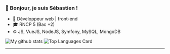 ### 👋 Bonjour, je suis Sébastien !

- 📖 Développeur web | front-end
- 🎓 RNCP 5 (Bac +2)
- ⚙️ JS, VueJS, NodeJS, Symfony, MySQL, MongoDB  


![My github stats](https://github-readme-stats.vercel.app/api?username=Bastien-OC20&theme=gotham&show_icons=true)
![Top Languages Card](https://github-readme-stats.vercel.app/api/top-langs/?username=Bastien-OC20&theme=gotham)



<hr>
